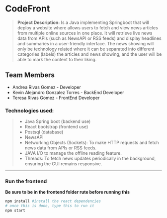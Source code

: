# **CodeFront**

>**Project Description:**
> Is a Java implementing Springboot that will deploy a website where allows users to fetch and view news articles from multiple online sources in one place. 
> It will retrieve live news data from APIs (such as NewsAPI or RSS feeds) and display headlines and summaries in a 
> user-friendly interface. The news showing will only be technology related where it can be separated into different categories 
> (labels) the articles and news showing, and the user will be able to mark the content to their liking.
## Team Members
* Andrea Rivas Gomez - Developer
* Kevin Alejandro Gonzalez Torres - BackEnd Developer
* Teresa Rivas Gomez - FrontEnd Developer

### Technologies used:
> * Java Spring boot (backend use)
> * React bootstrap (frontend use)
> * Postsql (database)
> * NewsAPI
> * Networking Objects (Sockets): To make HTTP requests and fetch news data from APIs or RSS feeds.
> * JAVA I/O to manage the offline reading feature.
> * Threads: To fetch news updates periodically in the background, ensuring the GUI remains responsive.

---
### Run the frontend
**Be sure to be in the frontend folder rute before running this**

``` bash
npm install #install the react dependencies
# once this is done, type this to run it
npm start
```